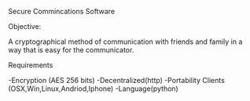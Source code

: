 Secure Commincations Software

Objective:

A cryptographical method of communication with friends and family in a way that is easy for the communicator.

Requirements

-Encryption (AES 256 bits) 
-Decentralized(http) 
-Portability Clients (OSX,Win,Linux,Andriod,Iphone) 
-Language(python)
